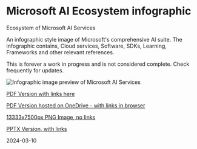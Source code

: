 # Microsoft AI Ecosystem infographic
Ecosystem of Microsoft AI Services

An infographic style image of Microsoft's comprehensive AI suite.
The infographic contains, Cloud services, Software, SDKs, Learning, Frameworks and other relevant references.

This is forever a work in progress and is not considered complete. Check frequently for updates.

![Infographic image preview of Microsoft AI Services](https://github.com/Pokeystuff/MSAIEcosystem/blob/main/Microsoft%20AI%20Ecosystem%20v1-51%20preview.jpg)

[PDF Version with links here](https://github.com/Pokeystuff/MSAIEcosystem/blob/main/Microsoft%20AI%20Ecosystem%201-51.pdf)

[PDF Version hosted on OneDrive - with links in browser](https://1drv.ms/b/s!AjTJ84cMQM2EtYEyOy0aLgiTGBDntA?e=t7nqgN)

[13333x7500px PNG Image, no links](https://github.com/Pokeystuff/MSAIEcosystem/blob/main/Microsoft%20AI%20Ecosystem%201-51.png)

[PPTX Version, with links](https://github.com/Pokeystuff/MSAIEcosystem/raw/main/Microsoft%20AI%20Ecosystem%20v1-51%20GitHub.pptx)

2024-03-10
